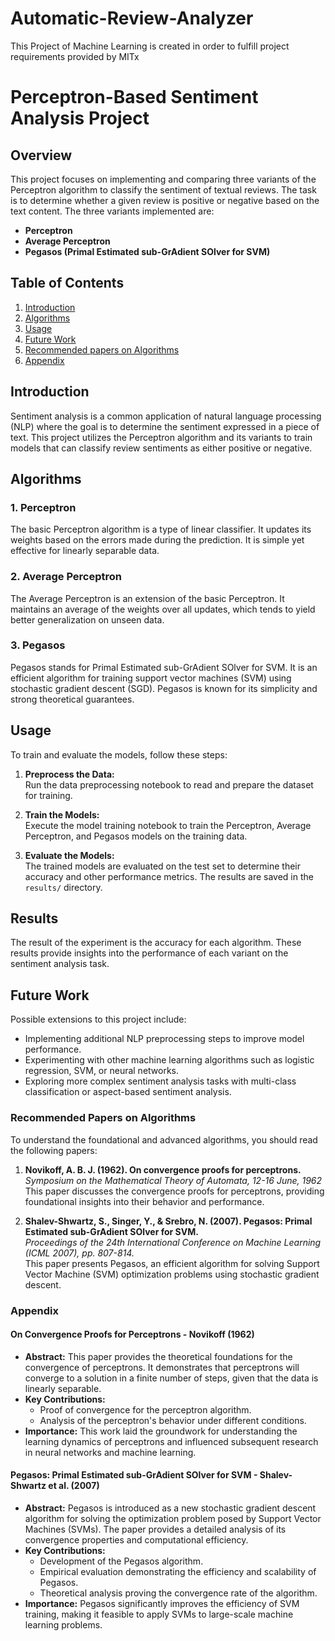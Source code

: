 # Automatic-Review-Analyzer
This Project of Machine Learning is created in order to fulfill project requirements provided by MITx

# Perceptron-Based Sentiment Analysis Project

## Overview

This project focuses on implementing and comparing three variants of the Perceptron algorithm to classify the sentiment of textual reviews. The task is to determine whether a given review is positive or negative based on the text content. The three variants implemented are:

- **Perceptron**
- **Average Perceptron**
- **Pegasos (Primal Estimated sub-GrAdient SOlver for SVM)**

## Table of Contents

1. [Introduction](#introduction)
2. [Algorithms](#algorithms)
3. [Usage](#usage)
4. [Future Work](#future-work)
5. [Recommended papers on Algorithms](#recommended-papers-on-algorithms)
6. [Appendix](#appendix)

## Introduction

Sentiment analysis is a common application of natural language processing (NLP) where the goal is to determine the sentiment expressed in a piece of text. This project utilizes the Perceptron algorithm and its variants to train models that can classify review sentiments as either positive or negative.


## Algorithms

### 1. Perceptron

The basic Perceptron algorithm is a type of linear classifier. It updates its weights based on the errors made during the prediction. It is simple yet effective for linearly separable data.

### 2. Average Perceptron

The Average Perceptron is an extension of the basic Perceptron. It maintains an average of the weights over all updates, which tends to yield better generalization on unseen data.

### 3. Pegasos

Pegasos stands for Primal Estimated sub-GrAdient SOlver for SVM. It is an efficient algorithm for training support vector machines (SVM) using stochastic gradient descent (SGD). Pegasos is known for its simplicity and strong theoretical guarantees.


## Usage

To train and evaluate the models, follow these steps:

1. **Preprocess the Data:**  
   Run the data preprocessing notebook to read and prepare the dataset for training.

2. **Train the Models:**  
   Execute the model training notebook to train the Perceptron, Average Perceptron, and Pegasos models on the training data.

3. **Evaluate the Models:**  
   The trained models are evaluated on the test set to determine their accuracy and other performance metrics. The results are saved in the `results/` directory.

## Results

The result of the experiment is the accuracy for each algorithm. These results provide insights into the performance of each variant on the sentiment analysis task.

## Future Work

Possible extensions to this project include:

- Implementing additional NLP preprocessing steps to improve model performance.
- Experimenting with other machine learning algorithms such as logistic regression, SVM, or neural networks.
- Exploring more complex sentiment analysis tasks with multi-class classification or aspect-based sentiment analysis.

### Recommended Papers on Algorithms

To understand the foundational and advanced algorithms, you should read the following papers:

1. **Novikoff, A. B. J. (1962). On convergence proofs for perceptrons.**  
   _Symposium on the Mathematical Theory of Automata, 12-16 June, 1962_  
   This paper discusses the convergence proofs for perceptrons, providing foundational insights into their behavior and performance.

2. **Shalev-Shwartz, S., Singer, Y., & Srebro, N. (2007). Pegasos: Primal Estimated sub-GrAdient SOlver for SVM.**  
   _Proceedings of the 24th International Conference on Machine Learning (ICML 2007), pp. 807-814._  
   This paper presents Pegasos, an efficient algorithm for solving Support Vector Machine (SVM) optimization problems using stochastic gradient descent.


### Appendix

#### On Convergence Proofs for Perceptrons - Novikoff (1962)

- **Abstract:** This paper provides the theoretical foundations for the convergence of perceptrons. It demonstrates that perceptrons will converge to a solution in a finite number of steps, given that the data is linearly separable.
- **Key Contributions:**
  - Proof of convergence for the perceptron algorithm.
  - Analysis of the perceptron's behavior under different conditions.
- **Importance:** This work laid the groundwork for understanding the learning dynamics of perceptrons and influenced subsequent research in neural networks and machine learning.

#### Pegasos: Primal Estimated sub-GrAdient SOlver for SVM - Shalev-Shwartz et al. (2007)

- **Abstract:** Pegasos is introduced as a new stochastic gradient descent algorithm for solving the optimization problem posed by Support Vector Machines (SVMs). The paper provides a detailed analysis of its convergence properties and computational efficiency.
- **Key Contributions:**
  - Development of the Pegasos algorithm.
  - Empirical evaluation demonstrating the efficiency and scalability of Pegasos.
  - Theoretical analysis proving the convergence rate of the algorithm.
- **Importance:** Pegasos significantly improves the efficiency of SVM training, making it feasible to apply SVMs to large-scale machine learning problems.






